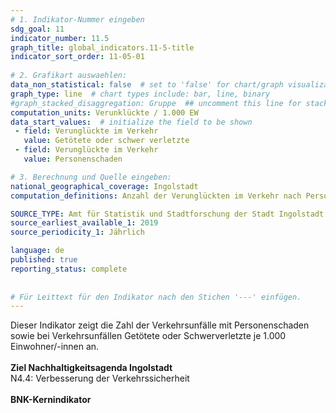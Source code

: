 ```yaml
---
# 1. Indikator-Nummer eingeben 
sdg_goal: 11 
indicator_number: 11.5
graph_title: global_indicators.11-5-title
indicator_sort_order: 11-05-01
 
# 2. Grafikart auswaehlen: 
data_non_statistical: false  # set to 'false' for chart/graph visualization 
graph_type: line  # chart types include: bar, line, binary 
#graph_stacked_disaggregation: Gruppe  ## uncomment this line for stacked bars. eplace 'Geschlecht' with the field of aggregation. 
computation_units: Verunklückte / 1.000 EW
data_start_values:  # initialize the field to be shown  
 - field: Verunglückte im Verkehr
   value: Getötete oder schwer verletzte 
 - field: Verunglückte im Verkehr
   value: Personenschaden

# 3. Berechnung und Quelle eingeben: 
national_geographical_coverage: Ingolstadt
computation_definitions: Anzahl der Verunglückten im Verkehr nach Personenschaden und schwerverletzte / getötete Personen bei Verkehrsunfällen je 1.000 Einwohner/-innen

SOURCE_TYPE: Amt für Statistik und Stadtforschung der Stadt Ingolstadt  # data source  
source_earliest_available_1: 2019
source_periodicity_1: Jährlich

language: de   
published: true 
reporting_status: complete
 
 
# Für Leittext für den Indikator nach den Stichen '---' einfügen. 
---
```

Dieser Indikator zeigt die Zahl der Verkehrsunfälle mit Personenschaden sowie bei Verkehrsunfällen Getötete oder Schwerverletzte je 1.000 Einwohner/-innen an.<br>
<br>
<b>Ziel Nachhaltigkeitsagenda Ingolstadt</b><br>
N4.4: Verbesserung der Verkehrssicherheit<br>
<br>
<b>BNK-Kernindikator</b>
